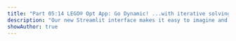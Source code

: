 ```yaml
---
title: "Part 05:14 LEGO® Opt App: Go Dynamic! ...with iterative solving"
description: "Our new Streamlit interface makes it easy to imagine and implement an important new feature: the ability to 'pin' one or more suggested sets, discarding the others and resolving, so that the user can iteratively arrive at an ideal collection of buildable sets."
showAuthor: true
---
```

